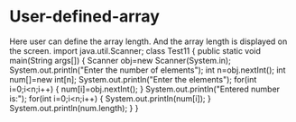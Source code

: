 # User-defined-array
Here user can define the array length. And the array length is displayed on the screen.
import java.util.Scanner;
class Test11
{
 public static void main(String args[])
{
 Scanner obj=new Scanner(System.in);
System.out.println("Enter the number of elements");
 int n=obj.nextInt(); 
int num[]=new int[n];
System.out.println("Enter the elements");
for(int i=0;i<n;i++)
{
  num[i]=obj.nextInt();
}
System.out.println("Entered number is:");
for(int i=0;i<n;i++)
{
System.out.println(num[i]);
}
System.out.println(num.length);
}
}
